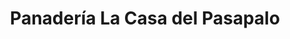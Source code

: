 ---
title: "Panadería La Casa del Pasapalo"
url: /caracas/panaderia-la-casa-del-pasapalo/
shop: Bäckerei
---